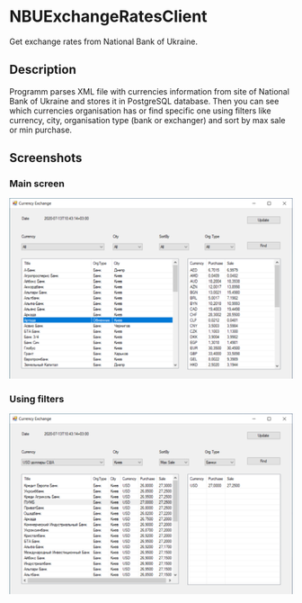 # NBUExchangeRatesClient
Get exchange rates from National Bank of Ukraine.

## Description
Programm parses XML file with currencies information from site of National Bank of Ukraine and stores it in PostgreSQL database.
Then you can see which currencies organisation has or find specific one using filters like currency, city, organisation type (bank or exchanger) and sort by max sale or min purchase.

## Screenshots

### Main screen
![main screen](img/all-currencies.png)

### Using filters
![using filters](img/with-filters.png)
